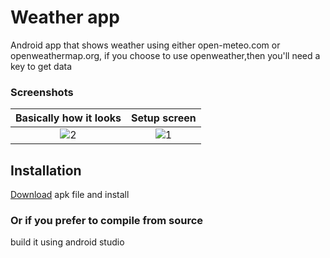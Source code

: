 # Weather app
Android app that shows weather using either open-meteo.com or openweathermap.org, if you choose to use openweather,then you'll need a key to get data

### Screenshots
Basically how it looks        |  Setup screen
:-------------------------:|:-------------------------:
![2](https://github.com/SAANN3/weatherApp/assets/95036865/967e2fb7-3d54-4c6c-aae3-7527e550e0fe) | ![1](https://github.com/SAANN3/weatherApp/assets/95036865/bf68068e-dd3a-4013-ac8a-6ede0cb991c5)


## Installation
[Download](https://github.com/SAANN3/weatherApp/releases)  apk file and install 
### Or if you prefer to compile from source
build it using android studio
